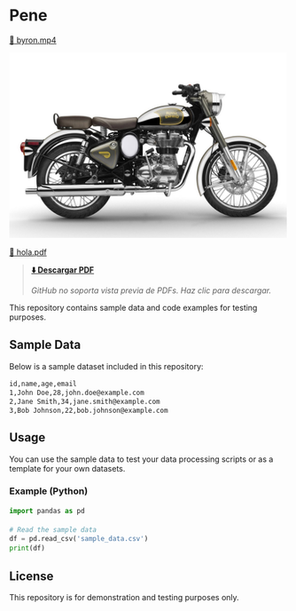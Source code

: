 # Pene

[🎥 byron.mp4](https://raw.githubusercontent.com/reiuoerw209/test/main/media/byron.mp4)

<img src="https://raw.githubusercontent.com/reiuoerw209/test/main/media/10-royal-enfield-classic-chrome-500-gris-2017.jpg" alt="10-royal-enfield-classic-chrome-500-gris-2017.jpg" width="501" height="334" />

[📄 hola.pdf](https://raw.githubusercontent.com/reiuoerw209/test/main/media/hola.pdf)

> **[⬇️ Descargar PDF](https://raw.githubusercontent.com/reiuoerw209/test/main/media/hola.pdf)**
> 
> *GitHub no soporta vista previa de PDFs. Haz clic para descargar.*

This repository contains sample data and code examples for testing purposes.

## Sample Data

Below is a sample dataset included in this repository:

```csv
id,name,age,email
1,John Doe,28,john.doe@example.com
2,Jane Smith,34,jane.smith@example.com
3,Bob Johnson,22,bob.johnson@example.com
```

## Usage

You can use the sample data to test your data processing scripts or as a template for your own datasets.

### Example (Python)

```python
import pandas as pd

# Read the sample data
df = pd.read_csv('sample_data.csv')
print(df)
```

## License

This repository is for demonstration and testing purposes only.
